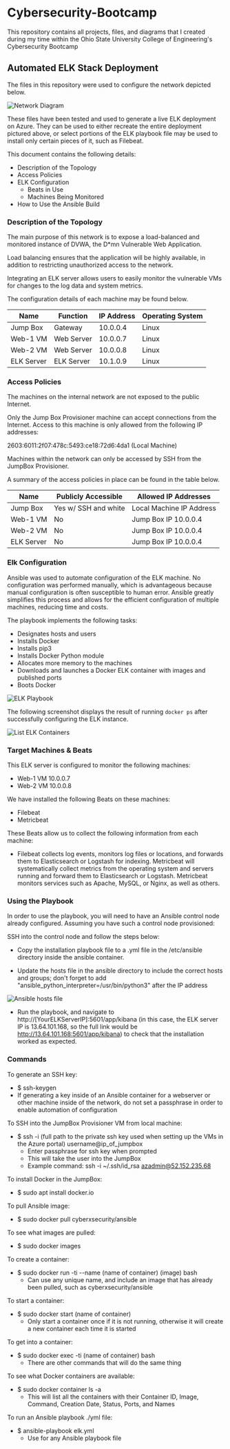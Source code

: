 # Cybersecurity-Bootcamp
This repository contains all projects, files, and diagrams that I created during my time within the Ohio State University College of Engineering's Cybersecurity Bootcamp 

## Automated ELK Stack Deployment

The files in this repository were used to configure the network depicted below.

![Network Diagram](https://github.com/r0tas/Cybersecurity-Bootcamp/blob/main/Images/Project1Diagram.png)

These files have been tested and used to generate a live ELK deployment on Azure. They can be used to either recreate the entire deployment pictured above, or select portions of the ELK playbook file may be used to install only certain pieces of it, such as Filebeat.

This document contains the following details:
- Description of the Topology
- Access Policies
- ELK Configuration
  - Beats in Use
  - Machines Being Monitored
- How to Use the Ansible Build


### Description of the Topology

The main purpose of this network is to expose a load-balanced and monitored instance of DVWA, the D*mn Vulnerable Web Application.

Load balancing ensures that the application will be highly available, in addition to restricting unauthorized access to the network.

Integrating an ELK server allows users to easily monitor the vulnerable VMs for changes to the log data and system metrics.

The configuration details of each machine may be found below.

| Name       | Function   | IP Address | Operating System |
|------------|------------|------------|------------------|
| Jump Box   | Gateway    | 10.0.0.4   | Linux            |
| Web-1 VM   | Web Server | 10.0.0.7   | Linux            |
| Web-2 VM   | Web Server | 10.0.0.8   | Linux            |
| ELK Server | ELK Server | 10.1.0.9   | Linux            |

### Access Policies

The machines on the internal network are not exposed to the public Internet. 

Only the Jump Box Provisioner machine can accept connections from the Internet. Access to this machine is only allowed from the following IP addresses:

2603:6011:2f07:478c:5493:ce18:72d6:4da1 (Local Machine)

Machines within the network can only be accessed by SSH from the JumpBox Provisioner.

A summary of the access policies in place can be found in the table below.

| Name       | Publicly Accessible  | Allowed IP Addresses     |
|------------|----------------------|--------------------------|
| Jump Box   | Yes w/ SSH and white | Local Machine IP Address |                |            | listed IP address    |                          |
| Web-1 VM   | No                   | Jump Box IP 10.0.0.4     |
| Web-2 VM   | No                   | Jump Box IP 10.0.0.4     |
| ELK Server | No                   | Jump Box IP 10.0.0.4     |

### Elk Configuration

Ansible was used to automate configuration of the ELK machine. No configuration was performed manually, which is advantageous because manual configuration is often susceptible to human error. Ansible greatly simplifies this process and allows for the efficient configuration of multiple machines, reducing time and costs.

The playbook implements the following tasks:
- Designates hosts and users
- Installs Docker
- Installs pip3
- Installs Docker Python module
- Allocates more memory to the machines
- Downloads and launches a Docker ELK container with images and published ports
- Boots Docker

![ELK Playbook](https://github.com/r0tas/Cybersecurity-Bootcamp/blob/main/Images/ELK_YML_Playbook.JPG)

The following screenshot displays the result of running `docker ps` after successfully configuring the ELK instance.

![List ELK Containers](https://github.com/r0tas/Cybersecurity-Bootcamp/blob/main/Images/ELK_docker_ps.JPG)

### Target Machines & Beats
This ELK server is configured to monitor the following machines:
- Web-1 VM 10.0.0.7
- Web-2 VM 10.0.0.8

We have installed the following Beats on these machines:
- Filebeat
- Metricbeat

These Beats allow us to collect the following information from each machine:
- Filebeat collects log events, monitors log files or locations, and forwards them to Elasticsearch or Logstash for indexing. Metricbeat will systematically collect metrics from the operating system and servers running and forward them to Elasticsearch or Logstash. Metricbeat monitors services such as Apache, MySQL, or Nginx, as well as others.

### Using the Playbook
In order to use the playbook, you will need to have an Ansible control node already configured. Assuming you have such a control node provisioned: 

SSH into the control node and follow the steps below:

- Copy the installation playbook file to a .yml file in the /etc/ansible directory inside the ansible container.

- Update the hosts file in the ansible directory to include the correct hosts and groups; don't forget to add "ansible_python_interpreter=/usr/bin/python3" after the IP address 

![Ansible hosts file](https://github.com/r0tas/Cybersecurity-Bootcamp/blob/main/Images/Ansible_Hosts.JPG)

- Run the playbook, and navigate to http://[YourELKServerIP]:5601/app/kibana (in this case, the ELK server IP is 13.64.101.168, so the full link would be http://13.64.101.168:5601/app/kibana) to check that the installation worked as expected.


### Commands

To generate an SSH key: 

- $ ssh-keygen 
- If generating a key inside of an Ansible container for a webserver or other machine inside of the network, do not set a passphrase in order to enable automation of configuration 

To SSH into the JumpBox Provisioner VM from local machine: 

- $ ssh -i (full path to the private ssh key used when setting up the VMs in the Azure portal) username@ip_of_jumpbox 
  - Enter passphrase for ssh key when prompted 
  - This will take the user into the JumpBox
  - Example command: ssh -i ~/.ssh/id_rsa azadmin@52.152.235.68 

To install Docker in the JumpBox: 

- $ sudo apt install docker.io 

To pull Ansible image: 

- $ sudo docker pull cyberxsecurity/ansible 

To see what images are pulled: 

- $ sudo docker images 

To create a container: 

- $ sudo docker run -ti --name (name of container) (image) bash 
  - Can use any unique name, and include an image that has already been pulled, such as cyberxsecurity/ansible 

To start a container: 

- $ sudo docker start (name of container) 
  - Only start a container once if it is not running, otherwise it will create a new container each time it is started 

To get into a container: 

- $ sudo docker exec -ti (name of container) bash 
  - There are other commands that will do the same thing 

To see what Docker containers are available: 

- $ sudo docker container ls -a 
  - This will list all the containers with their Container ID, Image, Command, Creation Date, Status, Ports, and Names 

To run an Ansible playbook ./yml file: 

- $ ansible-playbook elk.yml 
  - Use for any Ansible playbook file 
